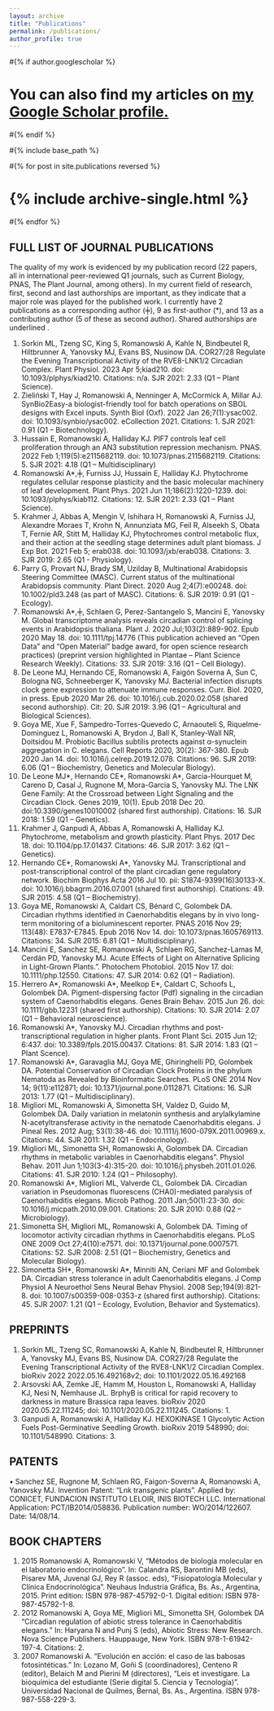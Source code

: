 ```yaml
---
layout: archive
title: "Publications"
permalink: /publications/
author_profile: true
---
```


#{% if author.googlescholar %}
#  You can also find my articles on <u><a href="{{author.googlescholar}}">my Google Scholar profile</a>.</u>
#{% endif %}

#{% include base_path %}

#{% for post in site.publications reversed %}
#  {% include archive-single.html %}
#{% endfor %}


## FULL LIST OF JOURNAL PUBLICATIONS
The quality of my work is evidenced by my publication record (22 papers, all in international peer-reviewed Q1 journals, such as Current Biology, PNAS, The Plant Journal, among others). In my current field of research, first, second and last authorships are important, as they indicate that a major role was played for the published work. I currently have 2 publications as a corresponding author (╪), 9 as first-author (*), and 13 as a contributing author (5 of these as second author). Shared authorships are underlined . 

1.	Sorkin ML, Tzeng SC, King S, Romanowski A, Kahle N, Bindbeutel R, Hiltbrunner A, Yanovsky MJ, Evans BS, Nusinow DA. COR27/28 Regulate the Evening Transcriptional Activity of the RVE8-LNK1/2 Circadian Complex. Plant Physiol. 2023 Apr 5;kiad210. doi: 10.1093/plphys/kiad210. Citations: n/a. SJR 2021: 2.33 (Q1 – Plant Science).
2.	Zieliński T, Hay J, Romanowski A, Nenninger A, McCormick A, Millar AJ. SynBio2Easy-a biologist-friendly tool for batch operations on SBOL designs with Excel inputs. Synth Biol (Oxf). 2022 Jan 26;7(1):ysac002. doi: 10.1093/synbio/ysac002. eCollection 2021. Citations: 1. SJR 2021: 0.91 (Q1 – Biotechnology).
3.	Hussain E, Romanowski A, Halliday KJ. PIF7 controls leaf cell proliferation through an AN3 substitution repression mechanism. PNAS. 2022 Feb 1;119(5):e2115682119. doi: 10.1073/pnas.2115682119. Citations: 5. SJR 2021: 4.18 (Q1 – Multidisciplinary)
4.	Romanowski A*,╪, Furniss JJ, Hussain E, Halliday KJ. Phytochrome regulates cellular response plasticity and the basic molecular machinery of leaf development. Plant Phys. 2021 Jun 11;186(2):1220-1239. doi: 10.1093/plphys/kiab112. Citations: 12. SJR 2021: 2.33 (Q1 – Plant Science).
5.	Krahmer J, Abbas A, Mengin V, Ishihara H, Romanowski A, Furniss JJ, Alexandre Moraes T, Krohn N, Annunziata MG, Feil R, Alseekh S, Obata T, Fernie AR, Stitt M, Halliday KJ, Phytochromes control metabolic flux, and their action at the seedling stage determines adult plant biomass. J Exp Bot. 2021 Feb 5; erab038. doi: 10.1093/jxb/erab038. Citations: 3. SJR 2019: 2.65 (Q1 - Physiology). 
6.	Parry G, Provart NJ, Brady SM, Uzilday B, Multinational Arabidopsis Steering Committee (MASC). Current status of the multinational Arabidopsis community. Plant Direct. 2020 Aug 2;4(7):e00248. doi: 10.1002/pld3.248 (as part of MASC). Citations: 6. SJR 2019: 0.91 (Q1 - Ecology).
7.	Romanowski A*,╪, Schlaen G, Perez-Santangelo S, Mancini E, Yanovsky M. Global transcriptome analysis reveals circadian control of splicing events in Arabidopsis thaliana. Plant J.  2020 Jul;103(2):889-902. Epub 2020 May 18. doi: 10.1111/tpj.14776 (This publication achieved an “Open Data” and “Open Material” badge award, for open science research practices) (preprint version highlighted in Plantae – Plant Science Research Weekly). Citations: 33. SJR 2019: 3.16 (Q1 – Cell Biology). 
8.	De Leone MJ, Hernando CE, Romanowski A, Faigón Soverna A, Sun C, Bologna NG, Schneeberger K, Yanovsky MJ. Bacterial infection disrupts clock gene expression to attenuate immune responses. Curr. Biol. 2020, in press. Epub 2020 Mar 26. doi: 10.1016/j.cub.2020.02.058 (shared second authorship). Cit: 20. SJR 2019: 3.96 (Q1 – Agricultural and Biological Sciences).
9.	Goya ME, Xue F, Sampedro-Torres-Quevedo C, Arnaouteli S, Riquelme-Dominguez L, Romanowski A, Brydon J, Ball K, Stanley-Wall NR, Doitsidou M. Probiotic Bacillus subtilis protects against α-synuclein aggregation in C. elegans. Cell Reports 2020, 30(2): 367-380. Epub 2020 Jan 14. doi: 10.1016/j.celrep.2019.12.078. Citations: 96. SJR 2019: 6.06 (Q1 – Biochemistry, Genetics and Molecular Biology).
10.	De Leone MJ*, Hernando CE*, Romanowski A*, Garcia-Hourquet M, Careno D, Casal J, Rugnone M, Mora-Garcia S, Yanovsky MJ. The LNK Gene Family: At the Crossroad between Light Signaling and the Circadian Clock. Genes 2019, 10(1). Epub 2018 Dec 20. doi:10.3390/genes10010002 (shared first authorship). Citations: 16. SJR 2018: 1.59 (Q1 – Genetics).
11.	Krahmer J, Ganpudi A, Abbas A, Romanowski A, Halliday KJ. Phytochrome, metabolism and growth plasticity. Plant Phys. 2017 Dec 18. doi: 10.1104/pp.17.01437. Citations: 46. SJR 2017: 3.62 (Q1 – Genetics).
12.	Hernando CE*, Romanowski A*, Yanovsky MJ. Transcriptional and post-transcriptional control of the plant circadian gene regulatory network. Biochim Biophys Acta 2016 Jul 10. pii: S1874-9399(16)30133-X. doi: 10.1016/j.bbagrm.2016.07.001 (shared first authorship). Citations: 49. SJR 2015: 4.58 (Q1 – Biochemistry).
13.	Goya ME, Romanowski A, Caldart CS, Bénard C, Golombek DA. Circadian rhythms identified in Caenorhabditis elegans by in vivo long-term monitoring of a bioluminescent reporter. PNAS 2016 Nov 29; 113(48): E7837-E7845. Epub 2016 Nov 14. doi: 10.1073/pnas.1605769113. Citations: 34. SJR 2015: 6.81 (Q1 – Multidisciplinary).
14.	Mancini E, Sanchez SE, Romanowski A, Schlaen RG, Sanchez-Lamas M, Cerdán PD, Yanovsky MJ. Acute Effects of Light on Alternative Splicing in Light-Grown Plants.”. Photochem Photobiol. 2015 Nov 17. doi: 10.1111/php.12550. Citations: 47. SJR 2014: 0.62 (Q1 – Radiation).
15.	Herrero A*, Romanowski A*, Meelkop E*, Caldart C, Schoofs L, Golombek DA. Pigment-dispersing factor (Pdf) signaling in the circadian system of Caenorhabditis elegans. Genes Brain Behav. 2015 Jun 26. doi: 10.1111/gbb.12231 (shared first authorship). Citations: 10. SJR 2014: 2.07 (Q1 – Behavioral neuroscience).
16.	Romanowski A*, Yanovsky MJ. Circadian rhythms and post-transcriptional regulation in higher plants. Front Plant Sci. 2015 Jun 12; 6:437. doi: 10.3389/fpls.2015.00437. Citations: 81. SJR 2014: 1.83 (Q1 – Plant Scence).
17.	Romanowski A*, Garavaglia MJ, Goya ME, Ghiringhelli PD, Golombek DA. Potential Conservation of Circadian Clock Proteins in the phylum Nematoda as Revealed by Bioinformatic Searches. PLoS ONE 2014 Nov 14; 9(11):e112871; doi: 10.1371/journal.pone.0112871. Citations: 16. SJR 2013: 1.77 (Q1 – Multidisciplinary).
18.	Migliori ML, Romanowski A, Simonetta SH, Valdez D, Guido M, Golombek DA. Daily variation in melatonin synthesis and arylalkylamine N-acetyltransferase activity in the nematode Caenorhabditis elegans. J Pineal Res. 2012 Aug; 53(1):38-46. doi: 10.1111/j.1600-079X.2011.00969.x. Citations: 44. SJR 2011: 1.32 (Q1 – Endocrinology).
19.	Migliori ML, Simonetta SH, Romanowski A, Golombek DA. Circadian rhythms in metabolic variables in Caenorhabditis elegans”. Physiol Behav. 2011 Jun 1;103(3-4):315-20. doi: 10.1016/j.physbeh.2011.01.026. Citations: 41. SJR 2010: 1.24 (Q1 – Philosophy).
20.	Romanowski A*, Migliori ML, Valverde CL, Golombek DA. Circadian variation in Pseudomonas fluorescens (CHA0)-mediated paralysis of Caenorhabditis elegans. Microb Pathog. 2011 Jan;50(1):23-30. doi: 10.1016/j.micpath.2010.09.001. Citations: 20. SJR 2010: 0.88 (Q2 – Microbiology).
21.	Simonetta SH, Migliori ML, Romanowski A, Golombek DA. Timing of locomotor activity circadian rhythms in Caenorhabditis elegans. PLoS ONE 2009 Oct 27;4(10):e7571. doi: 10.1371/journal.pone.0007571. Citations: 52. SJR 2008: 2.51 (Q1 – Biochemistry, Genetics and Molecular Biology).
22.	Simonetta SH*, Romanowski A*, Minniti AN, Ceriani MF and Golombek DA. Circadian stress tolerance in adult Caenorhabditis elegans. J Comp Physiol A Neuroethol Sens Neural Behav Physiol. 2008 Sep;194(9):821-8. doi: 10.1007/s00359-008-0353-z (shared first authorship). Citations: 45. SJR 2007: 1.21 (Q1 – Ecology, Evolution, Behavior and Systematics).

## PREPRINTS
1.	Sorkin ML, Tzeng SC, Romanowski A, Kahle N, Bindbeutel R, Hiltbrunner A, Yanovsky MJ, Evans BS, Nusinow DA. COR27/28 Regulate the Evening Transcriptional Activity of the RVE8-LNK1/2 Circadian Complex. bioRxiv 2022 2022.05.16.492168v2; doi: 10.1101/2022.05.16.492168
2.	Arsovski AA, Zemke JE, Hamm M, Houston L, Romanowski A, Halliday KJ, Nesi N, Nemhause JL. BrphyB is critical for rapid recovery to darkness in mature Brassica rapa leaves. bioRxiv 2020 2020.05.22.111245; doi: 10.1101/2020.05.22.111245. Citations: 1.
3.	Ganpudi A, Romanowski A, Halliday KJ. HEXOKINASE 1 Glycolytic Action Fuels Post-Germinative Seedling Growth. bioRxiv 2019 548990; doi: 10.1101/548990. Citations: 3.

## PATENTS
•	Sanchez SE, Rugnone M, Schlaen RG, Faigon-Soverna A, Romanowski A, Yanovsky MJ. Invention Patent: “Lnk transgenic plants”. Applied by: CONICET, FUNDACION INSTITUTO LELOIR, INIS BIOTECH LLC. International Application: PCT/IB2014/058836. Publication number: WO/2014/122607. Date: 14/08/14.

## BOOK CHAPTERS
1.	2015 Romanowski A, Romanowski V, “Métodos de biología molecular en el laboratorio endocrinológico”. In: Calandra RS, Barontini MB (eds), Pisarev MA, Juvenal GJ, Rey R (assoc. eds), “Fisiopatología Molecular y Clínica Endocrinológica”. Neuhaus Industria Gráfica, Bs. As., Argentina, 2015. Print edition: ISBN 978-987-45792-0-1. Digital edition: ISBN 978-987-45792-1-8.
2.	2012 Romanowski A, Goya ME, Migliori ML, Simonetta SH, Golombek DA “Circadian regulation of abiotic stress tolerance in Caenorhabditis elegans.” In: Haryana N and Punj S (eds), Abiotic Stress: New Research. Nova Science Publishers. Hauppauge, New York. ISBN 978-1-61942-197-4. Citations: 2.
3.	2007 Romanowski A. “Evolución en acción: el caso de las babosas fotosintéticas.” In: Lozano M, Goñi S (coordinadores), Centeno R (editor), Belaich M and Pierini M (directores), “Leis et investigare. La bioquímica del estudiante (Serie digital 5. Ciencia y Tecnología)”. Universidad Nacional de Quilmes, Bernal, Bs. As., Argentina. ISBN 978-987-558-229-3.
